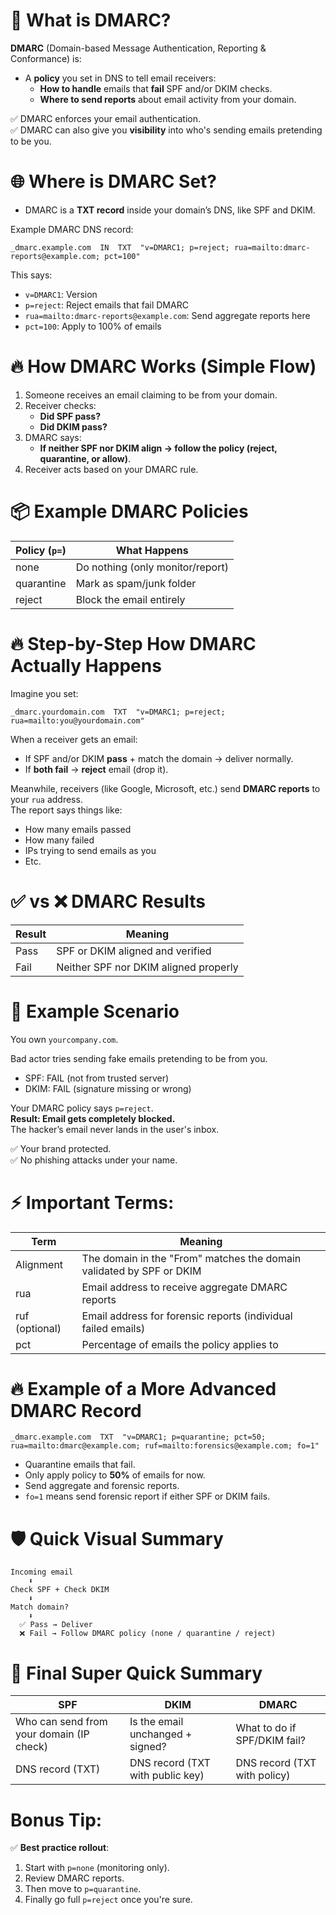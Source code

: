 # 🧠 What is DMARC?

**DMARC** (Domain-based Message Authentication, Reporting & Conformance) is:

- A **policy** you set in DNS to tell email receivers:
  - **How to handle** emails that **fail** SPF and/or DKIM checks.
  - **Where to send reports** about email activity from your domain.

✅ DMARC enforces your email authentication.  
✅ DMARC can also give you **visibility** into who's sending emails pretending to be you.



# 🌐 Where is DMARC Set?

- DMARC is a **TXT record** inside your domain’s DNS, like SPF and DKIM.

Example DMARC DNS record:

```dns
_dmarc.example.com  IN  TXT  "v=DMARC1; p=reject; rua=mailto:dmarc-reports@example.com; pct=100"
```

This says:

- `v=DMARC1`: Version
- `p=reject`: Reject emails that fail DMARC
- `rua=mailto:dmarc-reports@example.com`: Send aggregate reports here
- `pct=100`: Apply to 100% of emails



# 🔥 How DMARC Works (Simple Flow)

1. Someone receives an email claiming to be from your domain.
2. Receiver checks:
   - **Did SPF pass?**
   - **Did DKIM pass?**
3. DMARC says:
   - **If neither SPF nor DKIM align → follow the policy (reject, quarantine, or allow)**.
4. Receiver acts based on your DMARC rule.



# 📦 Example DMARC Policies

| Policy (`p=`) | What Happens                                   |
|---------------|------------------------------------------------|
| none          | Do nothing (only monitor/report)              |
| quarantine    | Mark as spam/junk folder                      |
| reject        | Block the email entirely                      |



# 🔥 Step-by-Step How DMARC Actually Happens

Imagine you set:

```dns
_dmarc.yourdomain.com  TXT  "v=DMARC1; p=reject; rua=mailto:you@yourdomain.com"
```

When a receiver gets an email:

- If SPF and/or DKIM **pass** + match the domain → deliver normally.
- If **both fail** → **reject** email (drop it).

Meanwhile, receivers (like Google, Microsoft, etc.) send **DMARC reports** to your `rua` address.  
The report says things like:
- How many emails passed
- How many failed
- IPs trying to send emails as you
- Etc.



# ✅ vs ❌ DMARC Results

| Result  | Meaning                                  |
|---------|------------------------------------------|
| Pass    | SPF or DKIM aligned and verified         |
| Fail    | Neither SPF nor DKIM aligned properly    |



# 🎯 Example Scenario

You own `yourcompany.com`.

Bad actor tries sending fake emails pretending to be from you.

- SPF: FAIL (not from trusted server)
- DKIM: FAIL (signature missing or wrong)

Your DMARC policy says `p=reject`.  
**Result: Email gets completely blocked.**  
The hacker’s email never lands in the user's inbox.

✅ Your brand protected.  
✅ No phishing attacks under your name.



# ⚡ Important Terms:

| Term           | Meaning                                |
|----------------|----------------------------------------|
| Alignment      | The domain in the "From" matches the domain validated by SPF or DKIM |
| rua            | Email address to receive aggregate DMARC reports |
| ruf (optional) | Email address for forensic reports (individual failed emails) |
| pct            | Percentage of emails the policy applies to |



# 🔥 Example of a More Advanced DMARC Record

```dns
_dmarc.example.com  TXT  "v=DMARC1; p=quarantine; pct=50; rua=mailto:dmarc@example.com; ruf=mailto:forensics@example.com; fo=1"
```

- Quarantine emails that fail.
- Only apply policy to **50%** of emails for now.
- Send aggregate and forensic reports.
- `fo=1` means send forensic report if either SPF or DKIM fails.



# 🛡️ Quick Visual Summary

```
Incoming email
    ⬇️
Check SPF + Check DKIM
    ⬇️
Match domain? 
    ⬇️
  ✅ Pass → Deliver
  ❌ Fail → Follow DMARC policy (none / quarantine / reject)
```



# 📢 Final Super Quick Summary

| SPF    | DKIM    | DMARC                         |
|--------|---------|--------------------------------|
| Who can send from your domain (IP check) | Is the email unchanged + signed? | What to do if SPF/DKIM fail? |
| DNS record (TXT) | DNS record (TXT with public key) | DNS record (TXT with policy) |



# Bonus Tip:

✅ **Best practice rollout**:
1. Start with `p=none` (monitoring only).
2. Review DMARC reports.
3. Then move to `p=quarantine`.
4. Finally go full `p=reject` once you're sure.
